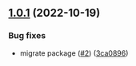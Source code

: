 ## [1.0.1](https://github.com/technology-studio/redux-saga-peer/compare/v1.0.0...v1.0.1) (2022-10-19)


### Bug fixes

* migrate package ([#2](https://github.com/technology-studio/redux-saga-peer/issues/2)) ([3ca0896](https://github.com/technology-studio/redux-saga-peer/commit/3ca0896e2ab65f51d18de6335fa72dac1ebb45e2))
